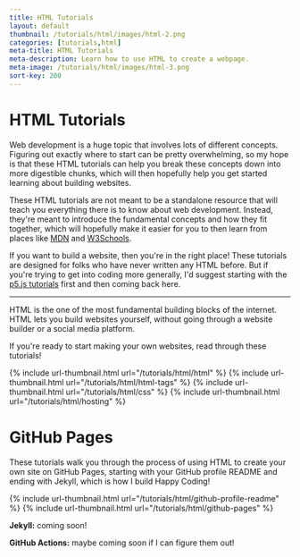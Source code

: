 ```yaml
---
title: HTML Tutorials
layout: default
thumbnail: /tutorials/html/images/html-2.png
categories: [tutorials,html]
meta-title: HTML Tutorials
meta-description: Learn how to use HTML to create a webpage.
meta-image: /tutorials/html/images/html-3.png
sort-key: 200
---
```


# HTML Tutorials

Web development is a huge topic that involves lots of different concepts. Figuring out exactly where to start can be pretty overwhelming, so my hope is that these HTML tutorials can help you break these concepts down into more digestible chunks, which will then hopefully help you get started learning about building websites.

These HTML tutorials are not meant to be a standalone resource that will teach you everything there is to know about web development. Instead, they're meant to introduce the fundamental concepts and how they fit together, which will hopefully make it easier for you to then learn from places like [MDN](https://developer.mozilla.org) and [W3Schools](https://www.w3schools.com/).

If you want to build a website, then you're in the right place! These tutorials are designed for folks who have never written any HTML before. But if you're trying to get into coding more generally, I'd suggest starting with the [p5.js tutorials](/tutorials/p5js) first and then coming back here.

---

HTML is the one of the most fundamental building blocks of the internet. HTML lets you build websites yourself, without going through a website builder or a social media platform.

If you're ready to start making your own websites, read through these tutorials!

<div class="thumbnail-link-container">
{% include url-thumbnail.html url="/tutorials/html/html" %}
{% include url-thumbnail.html url="/tutorials/html/html-tags" %}
{% include url-thumbnail.html url="/tutorials/html/css" %}
{% include url-thumbnail.html url="/tutorials/html/hosting" %}
</div>

# GitHub Pages

These tutorials walk you through the process of using HTML to create your own site on GitHub Pages, starting with your GitHub profile README and ending with Jekyll, which is how I build Happy Coding!

<div class="thumbnail-link-container">
{% include url-thumbnail.html url="/tutorials/html/github-profile-readme" %}
{% include url-thumbnail.html url="/tutorials/html/github-pages" %}
</div>

**Jekyll:** coming soon!

**GitHub Actions:** maybe coming soon if I can figure them out!